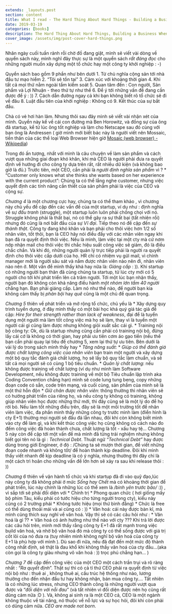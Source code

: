 ```yaml
---
extends: _layouts.post
section: content
title: What I read - The Hard Thing About Hard Things - Building a Business When There Are No Easy Answers
date: 2019-03-19
categories: [books]
description: The Hard Thing About Hard Things, Building a Business When There Are No Easy Answers
cover_image: /assets/img/post-cover-hard-things.png
---
```


Nhân ngày cuối tuần rảnh rỗi chờ đồ đang giặt, mình sẽ viết vài dòng về quyển sách này, mình nghĩ đây thực sự là một quyển sách *rất đáng đọc* cho những người muốn xây dựng một tổ chức hay một công ty khởi nghiệp : -)

Quyển sách bao gồm 9 phần như bên dưới
	1. Từ chủ nghĩa cộng sản tới nhà đầu tư mạo hiểm
	2. “Tôi sẽ tồn tại”
	3. Cảm xúc với khoảng thời gian
	4. Khi tất cả mọi thứ nằm ngoài tầm kiểm soát
	5. Quan tâm đến : Con người, Sản phẩm và Lợi Nhuận - theo thứ tự như thế
	6. Để ý tới những vấn đề đang cần được để ý : ))
	7. Cách dẫn đường ngay cả khi bạn không biết rõ tổ chức sẽ đi về đâu
	8. Luật đầu tiên của khởi nghiệp : Không có
	9. Kết thúc của sự bắt đầu.

Chà có vẻ hơi hàn lâm. Nhưng thôi sau đây mình sẽ viết vài nhận xét của mình. 
Quyển này kể về cái con đường mà Ben Horowitz, và đồng sự của ông đã startup, kể từ lúc ông tốt nghiệp và làm cho Netscape sau đó cùng với bạn ông là Andressen ( giờ mình mới biết bác này là người viết nên Mossaic, tiền thân của các thể loại Web Browser hiện giờ [Mosaic (web browser) - Wikipedia](https://en.wikipedia.org/wiki/Mosaic_(web_browser)))

Trong đó ấn tượng, nhất với mình là câu chuyện về làm sản phẩm và cách vượt qua những giai đoạn khó khăn, khi mà CEO là người phải đưa ra quyết định về hướng đi cho công ty dựa trên rất, rất nhiều dữ kiện (và không bao giờ là đủ.)
Trước tiên, một CEO, cần phải là *người định nghĩa sản phẩm* vì ?
	* “Customer only knows what she thinks she wants based on her experience with the current product”: Chúng ta có thể lắng nghe customer, nhưng việc quyết định các tính năng cần thiết của sản phẩm phải là việc của CEO và cộng sự. 

*Chương 4* là một chương cực hay, chúng ta có thể tham khảo , vì chương này chủ yếu đề cập đến các vấn đề của một startup, ví dụ như : định nghĩa về sự *đấu tranh* (struggle), một startup luôn luôn phải chống chọi với nó. Struggle không phải là thất bại, nó có thể gây ra sự thất bại (tất nhiên rồi) nhưng đó cũng là nơi bắt đầu của sự *Vĩ đại*. Tiếp theo nó đề cập đến *sự thành thật*. Công ty đang khó khăn và bạn phải cho thôi việc hơn 1/2 số nhân viên, tốt thôi, bạn là CEO hãy nói điều đấy với các nhân viên ngay khi bạn đã ra quyết định thôi việc. Nếu là mình, làm việc tại một cty mà cứ nơm nớp nhận mail cho thôi việc thì chắc hiệu suất công việc sẽ giảm, đó là điều chắc chắn. 
Và khi đó, những người quản lý trực tiếp phải là người ra quyết định cho thôi việc cấp dưới của họ. HR chỉ có nhiệm vụ gửi mail, vì chính manager mới là người sâu sát và nắm được nhân viên nào nên đi, nhân viên nào nên ở.
Một vấn đề mình thấy khá hay nữa là: *Giáng cấp* : )).  Khi startup có những người bạn thân đã cùng chúng ta startup, từ lúc cty mới có 5 người cho tới khi phát triển lên cả trăm người. Tới một lúc bạn nhận thấy, người bạn đó không còn khả năng điều hành *một nhóm lớn tầm 40 người*  chẳng hạn. Bạn phải giáng cấp. Làm nó như thế nào, để người bạn kia không cảm thấy bị *phản bội* hay *quê* cũng là một chủ đề quan trọng. 

*Chương 5* thiên về phát triển và mở rộng tổ chức, chủ yếu là
	* Xây dựng quy trình tuyển dụng, ở đây mình thấy có một bài học khá quý giá tác giả đề cập: *Hire for their strength rather than lack of weakness*, đại để là tuyển dụng một người mà làm tốt công việc mà họ sẽ làm, thay vì là tuyển một người cái gì cũng làm được nhưng không giỏi xuất sắc cái gì.
	* Training nội bộ công ty: Ok, dù là startup nhưng cũng cần phải có training nội bộ, đừng lấy cái cớ là không có thời gian, hay phải ưu tiên cơm áo gạo tiền (nếu thế bạn cần phải quay lại tiêu đề chương 5, xem lại thứ tự ưu tiên. Bên dưới là vài lý do trong sách mình thấy hay
		* *Tăng năng suất*:
		* *Giúp có thể đánh giá được chất lượng công việc của nhân viên* bạn train một người và xây dựng một bộ quy tắc đánh giá chất lượng, họ sẽ lấy bộ quy tắc làm chuẩn, và sẽ tất cả mọi người sẽ có cùng 1 bộ tiêu chuẩn.
		* *Quản lý chất lượng*: nếu không được training về chất lượng (ví dụ như mình làm Software Development, nếu không được training về một bộ Tiêu chuẩn lập trình aka Coding Convention chẳng hạn) mình sẽ code lung tung beng, copy những đoạn code có sẵn, code trên mạng, và cuối cùng, sản phẩm của mình sẽ là một thứ hỗn độn
		* *Giữ chân được nhân viên*: thông thường thì nhân viên sẽ có hướng phát triển của riêng họ, và nếu công ty không có training, không giúp nhân viên học được những thứ mới, thì đây cũng sẽ là một lý do để họ rời bỏ.
Nếu làm tốt những điều trên, đây sẽ là một môi trường tốt để nhân viên làm việc, đa phần mình thấy những công ty trước mình làm (điển hình là cty E+1)  thường mọi người sẽ đấu đá lẫn nhau, đôi khi còn không biết mình vào cty để làm gì, và khi kết thúc công việc họ cũng không có cách nào đo đếm công việc đã hoàn thành chưa, chất lượng là tốt - xấu hay tệ…
Chương 5 này còn đề cập tới một vấn đề mà mình đã từng trải nghiệm nhưng không biết gọi tên nó là gì : *Technical Debt*. Thuật ngữ *“Technical Debt”* hay được dùng trong giới Engineer, ở đó :
/Chúng ta sẽ mượn thời gian, để viết những đoạn code nhanh và không tốt/ để hoàn thành kịp deadline. Đôi khi mình thấy viết nhanh để kịp deadline là có ý nghĩa, nhưng thường thì đây chỉ là một cách trì hoãn cho những vấn đề lớn hơn sẽ xảy ra sau khi release thôi : ))

*Chương 6* thiên về vận hành tổ chức và khi startup đã đi vào quỹ đạo,lúc này công ty đã không phải ở mức *Sống hay Chết* mà có khoảng thời gian để phát triển, lúc này chính là những lúc có thể xem là */bình yên trước bão/* :)) , vì sắp tới sẽ phải đối diện với 
	* Chính trị
	* Phong quan chức ( hơi giống mấy bộ phim Tàu, kiểu phải có tước hiệu cho từng người trong cty), kiểu này cũng có 2 trường phái
		* Không tước hiệu (mọi thứ bình đẳng)
		* Chức là free có thể dùng thoải mái và ai cũng có : ))
	* Văn hoá: cái này được bàn kĩ, mà mình cũng thích suy nghĩ về văn hoá. Vậy thì sẽ có các câu hỏi như :
		* Văn hoá là gì ??
		* Văn hoá có ảnh hưởng như thế nào với cty ???
	Khi trả lời được các câu hỏi trên, mình mới thấy rằng công ty E+1 đã rất mạnh trong việc build văn hoá, và nhờ bộ văn hoá đó mà công ty có thể sống được với giá trị cốt lõi của nó đưa ra (tuy nhiên mình không nghĩ bộ văn hoá của công ty E+1 là phù hợp với mình ). Dù sao đi nữa, nếu đã đạt đến một mức độ thành công nhất định, sẽ thật là đau khổ khi không thấy văn hoá của cty đâu…(aka còn gọi là công ty giàu nhưng vô văn hoá : )) trọc phú chẳng hạn… ) 

*Chương 7* đề cập đến công việc của một CEO một cách trần trụi và rõ ràng nhất : “*Ra quyết định*”.  Thật sự thì có cả tỉ thứ CEO phải ra quyết định từ việc nội bộ như : thuê ai , không thuê ai, cấu trúc hệ thống như nào, lương thưởng cho đến nhận đầu tư hay không nhận, bán mua công ty….
Tất nhiên là có những lúc stress, nhưng CEO thành công là những người vượt qua được và “*đối diện với nỗi đau*” (và tất nhiên vì đối diện được nên họ cũng rất dũng cảm nữa :D ).
Và, không ai sinh ra là một CEO cả, CEO là một ngành không thuộc về tài năng, nó thuộc về nỗ lực và sự học hỏi, đôi khi còn phải có dũng cảm nữa.
*CEO are made not born*. 